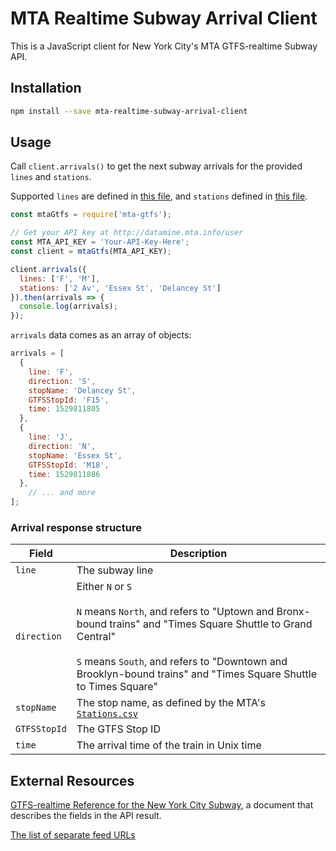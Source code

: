 # MTA Realtime Subway Arrival Client

This is a JavaScript client for New York City's MTA GTFS-realtime Subway API.

## Installation

```bash
npm install --save mta-realtime-subway-arrival-client
```

## Usage

Call `client.arrivals()` to get the next subway arrivals for the provided `lines` and `stations`. 

Supported `lines` are defined in [this file](./subwayLineToFeedIdMap.json), and `stations` defined in [this file](GTFSStopIdToStationNameMap.json).

```js
const mtaGtfs = require('mta-gtfs');

// Get your API key at http://datamine.mta.info/user
const MTA_API_KEY = 'Your-API-Key-Here';
const client = mtaGtfs(MTA_API_KEY);

client.arrivals({
  lines: ['F', 'M'],
  stations: ['2 Av', 'Essex St', 'Delancey St']
}).then(arrivals => {
  console.log(arrivals);
});
```

`arrivals` data comes as an array of objects:

```js
arrivals = [ 
  { 
    line: 'F',
    direction: 'S',
    stopName: 'Delancey St',
    GTFSStopId: 'F15',
    time: 1529811805 
  },
  { 
    line: 'J',
    direction: 'N',
    stopName: 'Essex St',
    GTFSStopId: 'M18',
    time: 1529811886
  },
    // ... and more
];
```

### Arrival response structure

| Field                  | Description |
|------------------------|-------------|
| `line`                   | The subway line |
| `direction`              | Either `N` or `S` <br /><br />`N` means `North`, and refers to "Uptown and Bronx-bound trains" and "Times Square Shuttle to Grand Central"  <br /><br />`S` means `South`, and refers to "Downtown and Brooklyn-bound trains" and "Times Square Shuttle to Times Square" |
| `stopName`              | The stop name, as defined by the MTA's [`Stations.csv`](http://web.mta.info/developers/data/nyct/subway/Stations.csv) |
| `GTFSStopId` | The GTFS Stop ID |
| `time` | The arrival time of the train in Unix time |

## External Resources

[GTFS-realtime Reference for the New York City Subway](http://datamine.mta.info/sites/all/files/pdfs/GTFS-Realtime-NYC-Subway%20version%201%20dated%207%20Sep.pdf), a document that describes the fields in the API result.

[The list of separate feed URLs](http://datamine.mta.info/list-of-feeds)